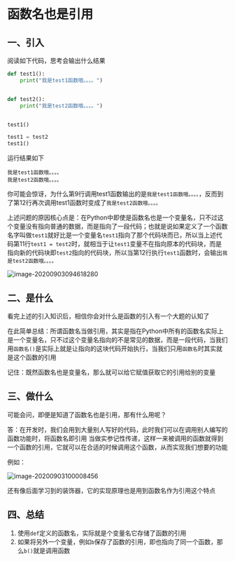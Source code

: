 # 函数名也是引用



## 一、引入

阅读如下代码，思考会输出什么结果

```python
def test1():
    print("我是test1函数哦。。。。")


def test2():
    print("我是test2函数哦。。。。")


test1()

test1 = test2
test1()

```

运行结果如下

```
我是test1函数哦。。。。
我是test2函数哦。。。。
```

你可能会惊讶，为什么第9行调用test1函数输出的是`我是test1函数哦。。。。`，反而到了第12行再次调用test1函数时变成了`我是test2函数哦。。。。`

上述问题的原因核心点是：在Python中即使是函数名也是一个变量名，只不过这个变量没有指向普通的数据，而是指向了一段代码；也就是说如果定义了一个函数名字叫做`test1`就好比是一个变量名`test1`指向了那个代码块而已，所以当上述代码第11行`test1 = test2`时，就相当于让`test1`变量不在指向原本的代码块，而是指向新的代码块即`test2`指向的代码块，所以当第12行执行`test1`函数时，会输出`我是test2函数哦。。。。`

![image-20200903094618280](https://cdn.itprojects.cn/04book/0002.book.img/2020-python38/f3k2p.png)



## 二、是什么

看完上述的引入知识后，相信你会对什么是函数的引入有一个大题的认知了

在此简单总结：所谓函数名当做引用，其实是指在Python中所有的函数名实际上是一个变量名，只不过这个变量名指向的不是常见的数据，而是一段代码，当我们用`函数名()`是实际上就是让指向的这块代码开始执行，当我们只用`函数名`时其实就是这个函数的引用

记住：既然函数名也是变量名，那么就可以给它赋值获取它的引用给别的变量



## 三、做什么

可能会问，即便是知道了函数名也是引用，那有什么用呢？

答：在开发时，我们会用到大量别人写好的代码，此时我们可以在调用别人编写的函数功能时，将函数名即引用 当做实参记性传递，这样一来被调用的函数就得到一个函数的引用，它就可以在合适的时候调用这个函数，从而实现我们想要的功能

例如：

![image-20200903100008456](https://cdn.itprojects.cn/04book/0002.book.img/2020-python38/z6koy.png)



还有像后面学习到的装饰器，它的实现原理也是用到函数名作为引用这个特点





## 四、总结

1. 使用`def`定义的函数名，实际就是个变量名它存储了函数的引用
2. 如果将另外一个变量，例如`b`保存了函数的引用，即也指向了同一个函数，那么`b()`就是调用函数